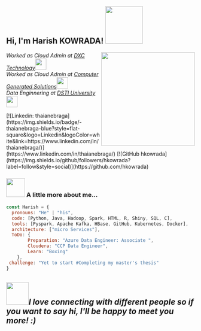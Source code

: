 <h2> Hi, I'm Harish KOWRADA! <img src="https://media.giphy.com/media/efekGoJMGlbpolOC1F/giphy.gif" width="100"></h2>
<img align='right' src="https://media.giphy.com/media/TdjQAgDIkRsYm1HUbt/giphy.gif" width="250">
<p><em>Worked as Cloud Admin at <a href="https://www.dxc.technology/">DXC Technology</a><img src="https://media.giphy.com/media/WUlplcMpOCEmTGBtBW/giphy.gif" width="30"></br>Worked as Cloud Admin at <a href="https://www.cgsinc.com/en">Computer Generated Solutions</a><img src="https://media.giphy.com/media/WUlplcMpOCEmTGBtBW/giphy.gif" width="30"></br>Data Enginnering at <a href="https://www.datasciencetech.institute/">DSTI University</a><img src="https://media.giphy.com/media/3otO6zntMrmhpvaYX6/giphy.gif" width="30">
</em></p>
[![Linkedin: thaianebraga](https://img.shields.io/badge/-thaianebraga-blue?style=flat-square&logo=Linkedin&logoColor=white&link=https://www.linkedin.com/in/thaianebraga/)](https://www.linkedin.com/in/thaianebraga/)
[![GitHub hkowrada](https://img.shields.io/github/followers/hkowrada?label=follow&style=social)](https://github.com/hkowrada)

### <img src="https://media.giphy.com/media/VgCDAzcKvsR6OM0uWg/giphy.gif" width="50"> A little more about me...

```javascript
const Harish = {
  pronouns: "He" | "his",
  code: [Python, Java, Hadoop, Spark, HTML, R, Shiny, SQL, C],
  tools: [Pyspark, Apache Kafka, HBase, GitHub, Kubernetes, Docker],
  architecture: ["micro Services"],
  ToDo: {
  		Preparation: "Azure Data Engineer: Associate ",
		Cloudera: "CCP Data Engineer",
		Learn: "Boxing"
	},
 challenge: "Yet to start #Completing my master's thesis"
}
```
<img src="https://media.giphy.com/media/LnQjpWaON8nhr21vNW/giphy.gif" width="60"><em><b>I love connecting with different people</b> so if you want to say <b>hi, I'll be happy to meet you more!</b> :)</em>
---
					

